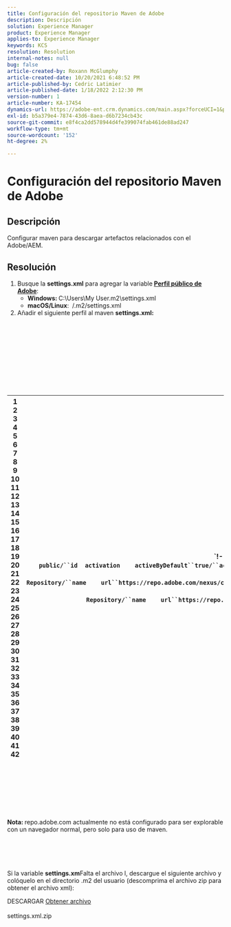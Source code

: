 ```yaml
---
title: Configuración del repositorio Maven de Adobe
description: Descripción
solution: Experience Manager
product: Experience Manager
applies-to: Experience Manager
keywords: KCS
resolution: Resolution
internal-notes: null
bug: false
article-created-by: Roxann McGlumphy
article-created-date: 10/20/2021 6:48:52 PM
article-published-by: Cedric Latimier
article-published-date: 1/18/2022 2:12:30 PM
version-number: 1
article-number: KA-17454
dynamics-url: https://adobe-ent.crm.dynamics.com/main.aspx?forceUCI=1&pagetype=entityrecord&etn=knowledgearticle&id=46958f5c-d631-ec11-b6e5-000d3a5ba97a
exl-id: b5a379e4-7874-43d6-8aea-d6b7234cb43c
source-git-commit: e8f4ca2dd578944d4fe399074fab461de88ad247
workflow-type: tm+mt
source-wordcount: '152'
ht-degree: 2%

---
```


# Configuración del repositorio Maven de Adobe

## Descripción


Configurar maven para descargar artefactos relacionados con el Adobe/AEM.


## Resolución


1. Busque la <b>settings.xml</b> para agregar la variable<b> [Perfil público de Adobe](https://repo.adobe.com/)</b>:
   - <b>Windows: </b>C:\Users\My User\.m2\settings.xml
   - <b>macOS/Linux</b>:  /.m2/settings.xml
2. Añadir el siguiente perfil al maven <b>settings.xml:</b>

<br><br><br><br><br> <br><br><br><br>

| 1<br>  2<br>  3<br>  4<br>  5<br>  6<br>  7<br>  8<br>  9<br>  10<br>  11<br>  12<br>  13<br>  14<br>  15<br>  16<br>  17<br>  18<br>  19<br>  20<br>  21<br>  22<br>  23<br>  24<br>  25<br>  26<br>  27<br>  28<br>  29<br>  30<br>  31<br>  32<br>  33<br>  34<br>  35<br>  36<br>  37<br>  38<br>  39<br>  40<br>  41<br>  42 | `!-- ====================================================== --``!-- A D O B E   P U B L I C   P R O F I L E                --``!— ==============================================================````profile````    ````id``adobe-public/``id````    ````activation````        ````activeByDefault``true/``activeByDefault````    ``/``activación````    ````propiedades````        ````releaseRepository-Id``adobe-public-releases/``releaseRepository-Id````    ````releaseRepository-Name``Adobe Public Releases/``releaseRepository-Name````    ````releaseRepository-URL``https://repo.adobe.com/nexus/content/groups/public/``releaseRepository-URL````    ``/``properties````    ````repositories````        ````repository````        ````id``adobe-public-releases/``id````        ````name``Adobe Public Repository/``name````        ````url``https://repo.adobe.com/nexus/content/groups/public/``url````        ````releases````            ````enabled``true/``enabled````            ````updatePolicy``never/``updatePolicy````        ``/``versiones````        ````instantáneas````            ````enabled``false/``enabled````        ``/``snapshots````    ``/``repositorio````    ``/``repositories````     ````pluginRepositories````        ````pluginRepository````        ````id``adobe-public-releases/``id````        ````name``Adobe Public Repository/``name````        ````url``https://repo.adobe.com/nexus/content/groups/public/``url````        ````releases````            ````enabled``true/``enabled````            ````updatePolicy``never/``updatePolicy````        ``/``versiones````        ````instantáneas````            ````enabled``false/``enabled````        ``/``snapshots````    ``/``pluginRepository````    ``/``pluginRepositories````/&quot;profile&quot; |
| --- | --- |

<br><br><br><br><br> <br><br>
<b>Nota: </b>repo.adobe.com actualmente no está configurado para ser explorable con un navegador normal, pero solo para uso de maven.
<br><br><br><br> <br><br>
Si la variable <b>settings.xm</b>Falta el archivo l, descargue el siguiente archivo y colóquelo en el directorio .m2 del usuario (descomprima el archivo zip para obtener el archivo xml):

DESCARGAR
[Obtener archivo](https://helpx.adobe.com/content/dam/help/en/experience-manager/kb/SetUpTheAdobeMavenRepository/jcr_content/main-pars/download_section/download-1/settings_xml.zip "settings.xml.zip") <br><br>settings.xml.zip
